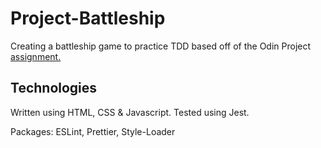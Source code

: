# Project-Battleship
Creating a battleship game to practice TDD based off of the Odin Project [assignment.](https://www.theodinproject.com/paths/full-stack-javascript/courses/javascript/lessons/battleship)

## Technologies
Written using HTML, CSS & Javascript. Tested using Jest. 

Packages: ESLint, Prettier, Style-Loader
